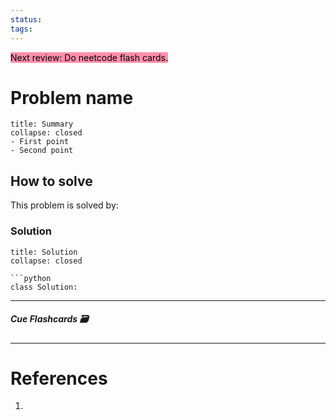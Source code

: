 ```yaml
---
status: 
tags:
---
```


<mark style="background: #FF5582A6;">Next review: Do neetcode flash cards.</mark>

# Problem name
```ad-tldr
title: Summary
collapse: closed
- First point
- Second point
```
## How to solve

This problem is solved by:


### Solution
```ad-tldr
title: Solution
collapse: closed

```python
class Solution:

```

---
##### Cue Flashcards 🗃

---
# References
1. 

